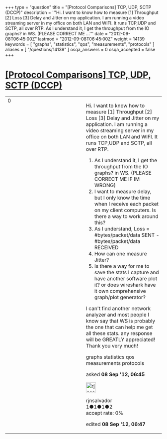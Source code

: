 +++
type = "question"
title = "[Protocol Comparisons] TCP, UDP, SCTP (DCCP)"
description = '''Hi. I want to know how to measure [1] Throughput [2] Loss [3] Delay and Jitter on my application. I am running a video streaming server in my office on both LAN and WIFI. It runs TCP,UDP and SCTP, all over RTP.   As I understand it, I get the throughput from the IO graphs? in WS. (PLEASE CORRECT ME ...'''
date = "2012-09-08T06:45:00Z"
lastmod = "2012-09-08T06:45:00Z"
weight = 14139
keywords = [ "graphs", "statistics", "qos", "measurements", "protocols" ]
aliases = [ "/questions/14139" ]
osqa_answers = 0
osqa_accepted = false
+++

<div class="headNormal">

# [\[Protocol Comparisons\] TCP, UDP, SCTP (DCCP)](/questions/14139/protocol-comparisons-tcp-udp-sctp-dccp)

</div>

<div id="main-body">

<div id="askform">

<table id="question-table" style="width:100%;"><colgroup><col style="width: 50%" /><col style="width: 50%" /></colgroup><tbody><tr class="odd"><td style="width: 30px; vertical-align: top"><div class="vote-buttons"><span id="post-14139-upvote" class="ajax-command post-vote up" rel="nofollow" title="I like this post (click again to cancel)"> </span><div id="post-14139-score" class="post-score" title="current number of votes">0</div><span id="post-14139-downvote" class="ajax-command post-vote down" rel="nofollow" title="I dont like this post (click again to cancel)"> </span> <span id="favorite-mark" class="ajax-command favorite-mark" rel="nofollow" title="mark/unmark this question as favorite (click again to cancel)"> </span><div id="favorite-count" class="favorite-count"></div></div></td><td><div id="item-right"><div class="question-body"><p>Hi. I want to know how to measure [1] Throughput [2] Loss [3] Delay and Jitter on my application. I am running a video streaming server in my office on both LAN and WIFI. It runs TCP,UDP and SCTP, all over RTP.</p><ol><li>As I understand it, I get the throughput from the IO graphs? in WS. (PLEASE CORRECT ME IF IM WRONG)</li><li>I want to measure delay, but I only know the time when I receive each packet on my client computers. Is there a way to work around this?</li><li>As I understand, Loss = #bytes/packet/data SENT - #bytes/packet/data RECEIVED</li><li>How can one measure Jitter?</li><li>Is there a way for me to save the stats I capture and have another software plot it? or does wireshark have it own comprehensive graph/plot generator?</li></ol><p>I can't find another network analyzer and most people I know say that WS is probably the one that can help me get all these stats. any response will be GREATLY appreciated! Thank you very much!</p></div><div id="question-tags" class="tags-container tags"><span class="post-tag tag-link-graphs" rel="tag" title="see questions tagged &#39;graphs&#39;">graphs</span> <span class="post-tag tag-link-statistics" rel="tag" title="see questions tagged &#39;statistics&#39;">statistics</span> <span class="post-tag tag-link-qos" rel="tag" title="see questions tagged &#39;qos&#39;">qos</span> <span class="post-tag tag-link-measurements" rel="tag" title="see questions tagged &#39;measurements&#39;">measurements</span> <span class="post-tag tag-link-protocols" rel="tag" title="see questions tagged &#39;protocols&#39;">protocols</span></div><div id="question-controls" class="post-controls"></div><div class="post-update-info-container"><div class="post-update-info post-update-info-user"><p>asked <strong>08 Sep '12, 06:45</strong></p><img src="https://secure.gravatar.com/avatar/fc0c70933f4e421298b8731bf69ea1a7?s=32&amp;d=identicon&amp;r=g" class="gravatar" width="32" height="32" alt="rjnsalvador&#39;s gravatar image" /><p><span>rjnsalvador</span><br />
<span class="score" title="1 reputation points">1</span><span title="1 badges"><span class="badge1">●</span><span class="badgecount">1</span></span><span title="1 badges"><span class="silver">●</span><span class="badgecount">1</span></span><span title="2 badges"><span class="bronze">●</span><span class="badgecount">2</span></span><br />
<span class="accept_rate" title="Rate of the user&#39;s accepted answers">accept rate:</span> <span title="rjnsalvador has no accepted answers">0%</span></p></div><div class="post-update-info post-update-info-edited"><p><span> edited <strong>08 Sep '12, 06:47</strong> </span></p></div></div><div id="comments-container-14139" class="comments-container"></div><div id="comment-tools-14139" class="comment-tools"></div><div class="clear"></div><div id="comment-14139-form-container" class="comment-form-container"></div><div class="clear"></div></div></td></tr></tbody></table>

</div>

</div>

